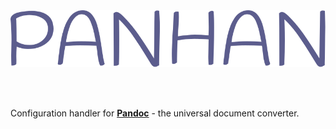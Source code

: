 #

<div align="center">

<br><a href="https://domvwt.github.io/panhan/"><img src="https://github.com/domvwt/panhan/blob/develop/logo/logo.svg?raw=true"></a><br><br>

</div><br>

Configuration handler for **[Pandoc]** - the universal document converter.

<!-- Links -->
[Pandoc]: https://pandoc.org/
